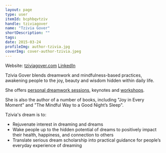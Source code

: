 ```yaml
---
layout: page
type: user
itemId: bcphbqvtziv
handle: tziviagover
name: "Tzivia Gover"
shortDescription: ""
tags:
date: 2015-03-24
profileImg: author-tzivia.jpg
coverImg: cover-author-tzivia.jpeg
---
```


Website: [tziviagover.com](https://tziviagover.com/)
[LinkedIn](https://www.linkedin.com/in/tzivia-gover-7972178/)

Tzivia Gover blends dreamwork and mindfulness-based practices, awakening people to the joy, beauty and wisdom hidden within daily life. 

She offers [personal dreamwork sessions](https://square.site/appointments/book/6NDQQ3FG0949C/tzivia-gover-third-house-moon-llc), keynotes and [workshops](https://tziviagover.com/events-workshops/).

She is also the author of a number of books, including "Joy in Every Moment" and "The Mindful Way to a Good Night’s Sleep". 

Tzivia's dream is to: 
* Rejuvenate interest in dreaming and dreams
* Wake people up to the hidden potential of dreams to positively impact their health, happiness, and connection to others
* Translate serious dream scholarship into practical guidance for people’s everyday experience of dreaming